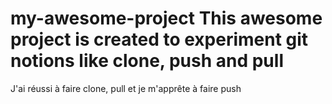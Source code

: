 # my-awesome-project This awesome project is created to experiment git notions like clone, push and pull
<Achievements>
J'ai réussi à faire clone, pull et je m'apprête à faire push
